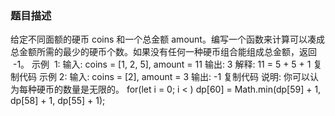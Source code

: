 ### 题目描述
给定不同面额的硬币 coins 和一个总金额 amount。编写一个函数来计算可以凑成总金额所需的最少的硬币个数。如果没有任何一种硬币组合能组成总金额，返回  -1。
示例  1:
输入: coins = [1, 2, 5], amount = 11
输出: 3
解释: 11 = 5 + 5 + 1
复制代码
示例 2:
输入: coins = [2], amount = 3
输出: -1
复制代码
说明:
你可以认为每种硬币的数量是无限的。
for(let i = 0; i < )
dp[60] = Math.min(dp[59] + 1, dp[58] + 1, dp[55] + 1);